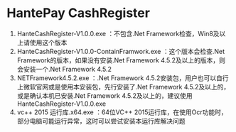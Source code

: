 # HantePay CashRegister

1. HanteCashRegister-V1.0.0.exe ：不包含.Net Framework检查，Win8及以上请使用这个版本
2. HanteCashRegister-V1.0.0-ContainFramwork.exe ：这个版本会检查.Net Framework的版本，如果没有安装.Net Framework 4.5.2及以上的版本，则会安装一个.Net Framework 4.5.2
3. NETFramework4.5.2.exe ：.Net Framework 4.5.2安装包，用户也可以自行上微软官网或是使用本安装包，先行安装了.Net Framework 4.5.2及以上的，或是确认本机已安装.Net Framework 4.5.2及以上的，建议使用HanteCashRegister-V1.0.0.exe
4. vc++ 2015 运行库.x64.exe ：64位VC++ 2015运行库，在使用Ocr功能时，部分电脑可能运行异常，这时可以尝试安装本运行库解决问题

